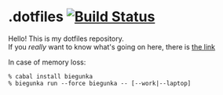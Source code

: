 # .dotfiles [![Build Status](https://drone.io/github.com/supki/.dotfiles/status.png)](https://drone.io/github.com/supki/.dotfiles/latest)

Hello! This is my dotfiles repository.  
If you *really* want to know what's going on here, there is [the link][0]

In case of memory loss:

```
% cabal install biegunka
% biegunka run --force biegunka -- [--work|--laptop]
```



 [0]: http://biegunka.budueba.com/
